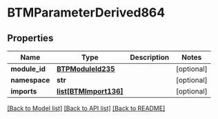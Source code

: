 # BTMParameterDerived864

## Properties
Name | Type | Description | Notes
------------ | ------------- | ------------- | -------------
**module_id** | [**BTPModuleId235**](BTPModuleId235.md) |  | [optional] 
**namespace** | **str** |  | [optional] 
**imports** | [**list[BTMImport136]**](BTMImport136.md) |  | [optional] 

[[Back to Model list]](../README.md#documentation-for-models) [[Back to API list]](../README.md#documentation-for-api-endpoints) [[Back to README]](../README.md)


